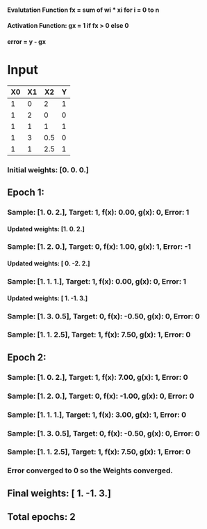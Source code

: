 #### Evalutation Function fx = sum of wi * xi for i = 0 to n
#### Activation Function: gx = 1 if fx > 0 else 0
#### error = y - gx
# Input

| X0 | X1 | X2 | Y |
|---|---|---|---|
| 1 | 0 | 2 | 1 |
| 1 | 2 | 0 | 0 |
| 1 | 1 | 1 | 1 |
| 1 | 3 | 0.5 | 0 |
| 1 | 1 | 2.5 | 1 |


### Initial weights: [0. 0. 0.]

## Epoch 1:
### Sample: [1. 0. 2.], Target: 1, f(x): 0.00, g(x): 0, Error: 1
#### Updated weights: [1. 0. 2.]
### Sample: [1. 2. 0.], Target: 0, f(x): 1.00, g(x): 1, Error: -1
#### Updated weights: [ 0. -2.  2.]
### Sample: [1. 1. 1.], Target: 1, f(x): 0.00, g(x): 0, Error: 1
#### Updated weights: [ 1. -1.  3.]
### Sample: [1.  3.  0.5], Target: 0, f(x): -0.50, g(x): 0, Error: 0
### Sample: [1.  1.  2.5], Target: 1, f(x): 7.50, g(x): 1, Error: 0

## Epoch 2:
### Sample: [1. 0. 2.], Target: 1, f(x): 7.00, g(x): 1, Error: 0
### Sample: [1. 2. 0.], Target: 0, f(x): -1.00, g(x): 0, Error: 0
### Sample: [1. 1. 1.], Target: 1, f(x): 3.00, g(x): 1, Error: 0
### Sample: [1.  3.  0.5], Target: 0, f(x): -0.50, g(x): 0, Error: 0
### Sample: [1.  1.  2.5], Target: 1, f(x): 7.50, g(x): 1, Error: 0
### Error converged to 0 so the Weights converged.

## Final weights: [ 1. -1.  3.]
## Total epochs: 2
